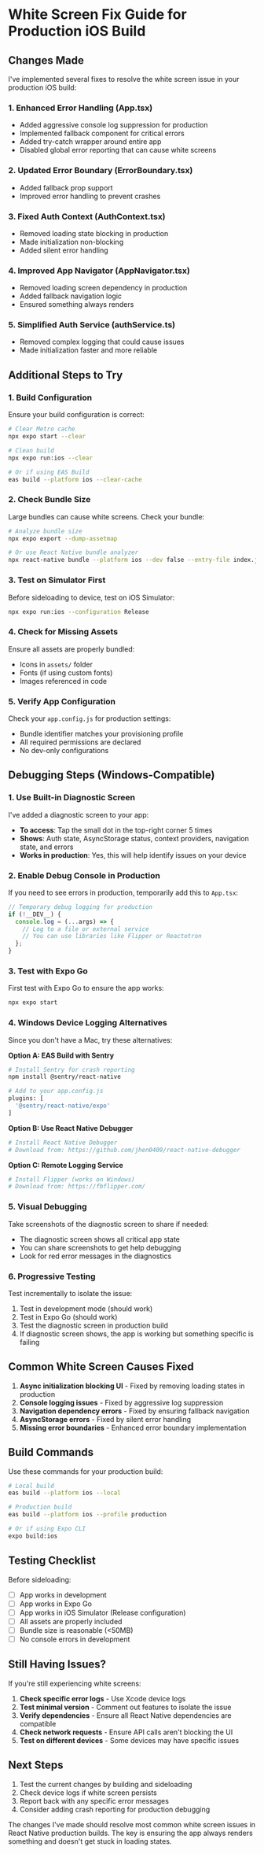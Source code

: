 # White Screen Fix Guide for Production iOS Build

## Changes Made

I've implemented several fixes to resolve the white screen issue in your production iOS build:

### 1. Enhanced Error Handling (App.tsx)
- Added aggressive console log suppression for production
- Implemented fallback component for critical errors
- Added try-catch wrapper around entire app
- Disabled global error reporting that can cause white screens

### 2. Updated Error Boundary (ErrorBoundary.tsx)
- Added fallback prop support
- Improved error handling to prevent crashes

### 3. Fixed Auth Context (AuthContext.tsx)
- Removed loading state blocking in production
- Made initialization non-blocking
- Added silent error handling

### 4. Improved App Navigator (AppNavigator.tsx)
- Removed loading screen dependency in production
- Added fallback navigation logic
- Ensured something always renders

### 5. Simplified Auth Service (authService.ts)
- Removed complex logging that could cause issues
- Made initialization faster and more reliable

## Additional Steps to Try

### 1. Build Configuration
Ensure your build configuration is correct:

```bash
# Clear Metro cache
npx expo start --clear

# Clean build
npx expo run:ios --clear

# Or if using EAS Build
eas build --platform ios --clear-cache
```

### 2. Check Bundle Size
Large bundles can cause white screens. Check your bundle:

```bash
# Analyze bundle size
npx expo export --dump-assetmap

# Or use React Native bundle analyzer
npx react-native bundle --platform ios --dev false --entry-file index.js --bundle-output ios/main.jsbundle --assets-dest ios/ --verbose
```

### 3. Test on Simulator First
Before sideloading to device, test on iOS Simulator:

```bash
npx expo run:ios --configuration Release
```

### 4. Check for Missing Assets
Ensure all assets are properly bundled:
- Icons in `assets/` folder
- Fonts (if using custom fonts)
- Images referenced in code

### 5. Verify App Configuration
Check your `app.config.js` for production settings:
- Bundle identifier matches your provisioning profile
- All required permissions are declared
- No dev-only configurations

## Debugging Steps (Windows-Compatible)

### 1. Use Built-in Diagnostic Screen
I've added a diagnostic screen to your app:
- **To access**: Tap the small dot in the top-right corner 5 times
- **Shows**: Auth state, AsyncStorage status, context providers, navigation state, and errors
- **Works in production**: Yes, this will help identify issues on your device

### 2. Enable Debug Console in Production
If you need to see errors in production, temporarily add this to `App.tsx`:

```typescript
// Temporary debug logging for production
if (!__DEV__) {
  console.log = (...args) => {
    // Log to a file or external service
    // You can use libraries like Flipper or Reactotron
  };
}
```

### 3. Test with Expo Go
First test with Expo Go to ensure the app works:

```bash
npx expo start
```

### 4. Windows Device Logging Alternatives
Since you don't have a Mac, try these alternatives:

**Option A: EAS Build with Sentry**
```bash
# Install Sentry for crash reporting
npm install @sentry/react-native

# Add to your app.config.js
plugins: [
  '@sentry/react-native/expo'
]
```

**Option B: Use React Native Debugger**
```bash
# Install React Native Debugger
# Download from: https://github.com/jhen0409/react-native-debugger
```

**Option C: Remote Logging Service**
```bash
# Install Flipper (works on Windows)
# Download from: https://fbflipper.com/
```

### 5. Visual Debugging
Take screenshots of the diagnostic screen to share if needed:
- The diagnostic screen shows all critical app state
- You can share screenshots to get help debugging
- Look for red error messages in the diagnostics

### 6. Progressive Testing
Test incrementally to isolate the issue:
1. Test in development mode (should work)
2. Test in Expo Go (should work)
3. Test the diagnostic screen in production build
4. If diagnostic screen shows, the app is working but something specific is failing

## Common White Screen Causes Fixed

1. **Async initialization blocking UI** - Fixed by removing loading states in production
2. **Console logging issues** - Fixed by aggressive log suppression
3. **Navigation dependency errors** - Fixed by ensuring fallback navigation
4. **AsyncStorage errors** - Fixed by silent error handling
5. **Missing error boundaries** - Enhanced error boundary implementation

## Build Commands

Use these commands for your production build:

```bash
# Local build
eas build --platform ios --local

# Production build
eas build --platform ios --profile production

# Or if using Expo CLI
expo build:ios
```

## Testing Checklist

Before sideloading:
- [ ] App works in development
- [ ] App works in Expo Go
- [ ] App works in iOS Simulator (Release configuration)
- [ ] All assets are properly included
- [ ] Bundle size is reasonable (<50MB)
- [ ] No console errors in development

## Still Having Issues?

If you're still experiencing white screens:

1. **Check specific error logs** - Use Xcode device logs
2. **Test minimal version** - Comment out features to isolate the issue
3. **Verify dependencies** - Ensure all React Native dependencies are compatible
4. **Check network requests** - Ensure API calls aren't blocking the UI
5. **Test on different devices** - Some devices may have specific issues

## Next Steps

1. Test the current changes by building and sideloading
2. Check device logs if white screen persists
3. Report back with any specific error messages
4. Consider adding crash reporting for production debugging

The changes I've made should resolve most common white screen issues in React Native production builds. The key is ensuring the app always renders something and doesn't get stuck in loading states.
